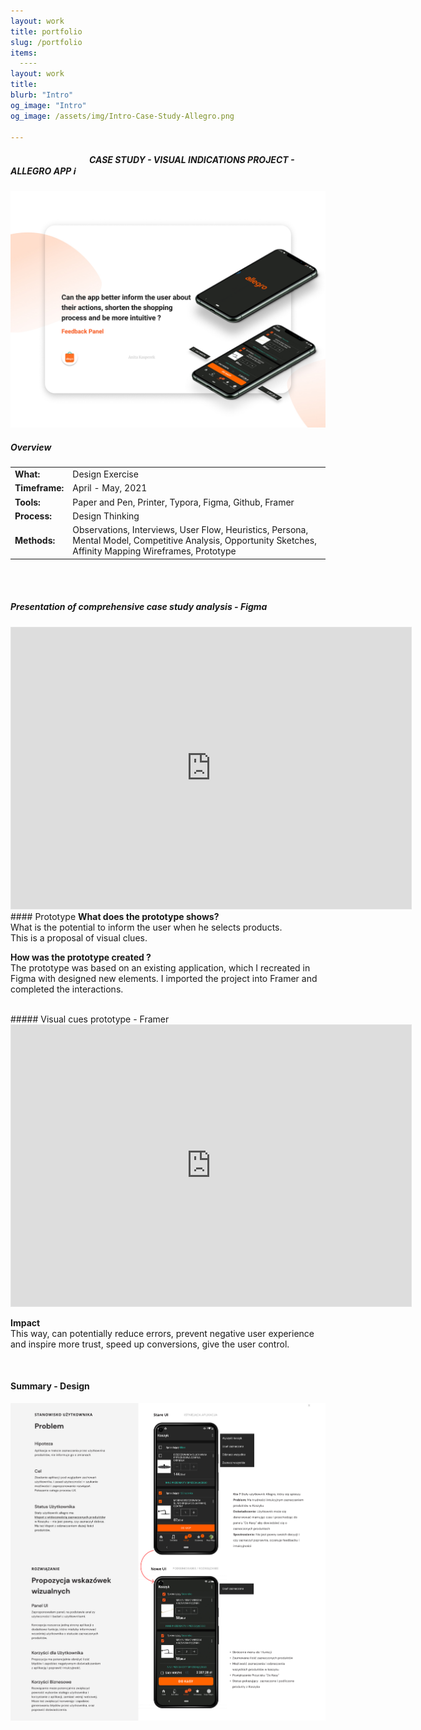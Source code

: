 ```yaml
---
layout: work
title: portfolio
slug: /portfolio
items:
  ----
layout: work
title: 
blurb: "Intro"
og_image: "Intro"
og_image: /assets/img/Intro-Case-Study-Allegro.png
      
---   
```

  <h5>   &nbsp;&nbsp;&nbsp;&nbsp;  &nbsp;&nbsp;&nbsp; &nbsp;&nbsp;&nbsp;&nbsp;  &nbsp;&nbsp;&nbsp;&nbsp; &nbsp;&nbsp;&nbsp;&nbsp;  &nbsp;&nbsp;&nbsp; &nbsp;&nbsp;&nbsp;&nbsp;  &nbsp;&nbsp;&nbsp;&nbsp;<b>    CASE STUDY - VISUAL INDICATIONS PROJECT - ALLEGRO APP </b>  ℹ️ </h5>




<img src="https://raw.githubusercontent.com/anita-kasperek/anita-kasperek.github.io/main/assets/img/intro.jpg">
  
  
##### Overview   

|                 |                                                              |
| :-------------- | ------------------------------------------------------------ |
| **What:**       | Design Exercise                                              |
| **Timeframe:**  | April - May, 2021                                            |
| **Tools:**      | Paper and Pen, Printer, Typora, Figma, Github, Framer        |
| **Process:**    | Design Thinking                                             |
| **Methods:**    | Observations, Interviews, User Flow, Heuristics, Persona, Mental Model, Competitive Analysis, Opportunity Sketches, Affinity Mapping Wireframes, Prototype |

<br>
<br>


##### Presentation of comprehensive case study analysis - Figma 
<iframe style="border: 1px solid rgba(0, 0, 0, 0.1);" width="640" height="450" src="https://www.figma.com/embed?embed_host=share&url=https%3A%2F%2Fwww.figma.com%2Fproto%2Fv5nNqOrr7sCerWJbVeQzbk%2FProces-Case-Study%3Fnode-id%3D260%253A2197%26viewport%3D102%252C299%252C0.06469961255788803%26scaling%3Dscale-down%26page-id%3D260%253A2194" allowfullscreen></iframe>


<br>
#### Prototype
<b>What does the prototype shows?</b> <br>
What is the potential to inform the user when he selects products. <br> 
This is a proposal of visual clues.

<b>How was the prototype created ? </b>  <br>
The prototype was based on an existing application, which I recreated in Figma with designed new elements. I imported the project into Framer and completed the interactions.

<br>
##### Visual cues prototype - Framer 

<iframe style="border: 1px solid rgba(0, 0, 0, 0.1);" width="640" height="450" src="https://www.figma.com/embed?embed_host=share&url=https%3A%2F%2Fwww.figma.com%2Fproto%2FwjZUvUeYTwzHNqeX4HaNWF%2FPresentation-App-Allegro-Case-Study%3Fnode-id%3D1%253A9%26viewport%3D394%252C303%252C0.05056169629096985%26scaling%3Dscale-down%26page-id%3D0%253A1" allowfullscreen></iframe>

<b>Impact</b><br>
This way, can potentially reduce errors, prevent negative user experience and inspire more trust, speed up conversions, give the user control. 

<br>

#### Summary - Design 

[![image-text markdown="1"](https://raw.githubusercontent.com/anita-kasperek/anita-kasperek.github.io/main/assets/img/3%20Slajd.png)](https://raw.githubusercontent.com/anita-kasperek/anita-kasperek.github.io/main/assets/img/3%20Slajd.png)




